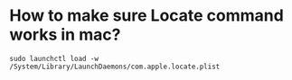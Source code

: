 # How to make sure Locate command works in mac?

```
sudo launchctl load -w /System/Library/LaunchDaemons/com.apple.locate.plist
```